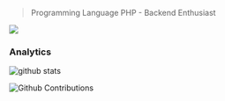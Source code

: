 > Programming Language PHP - Backend Enthusiast
<!--
**maulgats/maulgats** is a ✨ _special_ ✨ repository because its `README.md` (this file) appears on your GitHub profile.

Here are some ideas to get you started:

- 🔭 I’m currently working on ...
- 🌱 I’m currently learning ...
- 👯 I’m looking to collaborate on ...
- 🤔 I’m looking for help with ...
- 💬 Ask me about ...
- 📫 How to reach me: ...
- 😄 Pronouns: ...
- ⚡ Fun fact: ...
-->
![](https://estruyf-github.azurewebsites.net/api/VisitorHit?user=imaul03&repo=imaul03&countColorcountColor&countColor=%237B1E7A)

### Analytics

![github stats](https://github-readme-stats.vercel.app/api?username=imaul03&show_icons=true)

![Github Contributions](https://github-readme-streak-stats.herokuapp.com/?user=imaul03&hide_border=true)
